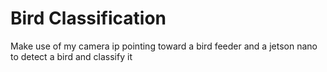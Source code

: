 # Bird Classification
Make use of my camera ip pointing toward a bird feeder and a jetson nano to detect a bird and classify it
